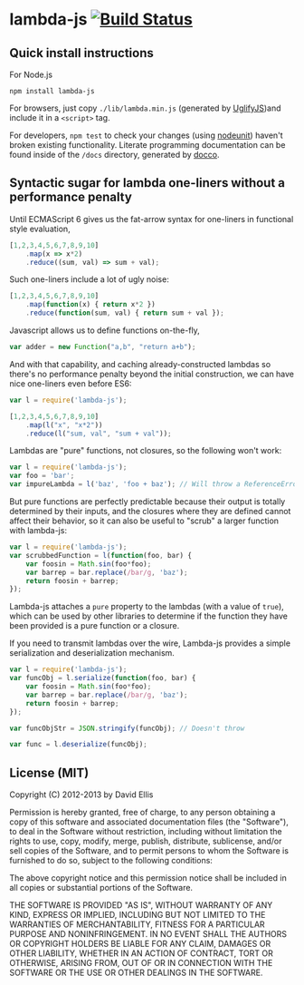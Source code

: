 # lambda-js [![Build Status](https://travis-ci.org/dfellis/lambda-js.png?branch=master)](https://travis-ci.org/dfellis/lambda-js)

## Quick install instructions

For Node.js

    npm install lambda-js

For browsers, just copy ``./lib/lambda.min.js`` (generated by [UglifyJS](https://github.com/mishoo/UglifyJS/))and include it in a ``<script>`` tag.

For developers, ``npm test`` to check your changes (using [nodeunit](https://github.com/caolan/nodeunit/)) haven't broken existing functionality. Literate programming documentation can be found inside of the ``/docs`` directory, generated by [docco](http://jashkenas.github.com/docco/).

## Syntactic sugar for lambda one-liners without a performance penalty

Until ECMAScript 6 gives us the fat-arrow syntax for one-liners in functional style evaluation,

```js
[1,2,3,4,5,6,7,8,9,10]
	.map(x => x*2)
	.reduce((sum, val) => sum + val);
```

Such one-liners include a lot of ugly noise:

```js
[1,2,3,4,5,6,7,8,9,10]
	.map(function(x) { return x*2 })
	.reduce(function(sum, val) { return sum + val });
```

Javascript allows us to define functions on-the-fly,

```js
var adder = new Function("a,b", "return a+b");
```

And with that capability, and caching already-constructed lambdas so there's no performance penalty beyond the initial construction, we can have nice one-liners even before ES6:

```js
var l = require('lambda-js');

[1,2,3,4,5,6,7,8,9,10]
	.map(l("x", "x*2"))
	.reduce(l("sum, val", "sum + val"));
```

Lambdas are "pure" functions, not closures, so the following won't work:

```js
var l = require('lambda-js');
var foo = 'bar';
var impureLambda = l('baz', 'foo + baz'); // Will throw a ReferenceError, foo not defined
```

But pure functions are perfectly predictable because their output is totally determined by their inputs, and the closures where they are defined cannot affect their behavior, so it can also be useful to "scrub" a larger function with lambda-js:

```js
var l = require('lambda-js');
var scrubbedFunction = l(function(foo, bar) {
    var foosin = Math.sin(foo*foo);
    var barrep = bar.replace(/bar/g, 'baz');
    return foosin + barrep;
});
```

Lambda-js attaches a ``pure`` property to the lambdas (with a value of ``true``), which can be used by other libraries to determine if the function they have been provided is a pure function or a closure.

If you need to transmit lambdas over the wire, Lambda-js provides a simple serialization and deserialization mechanism.

```js
var l = require('lambda-js');
var funcObj = l.serialize(function(foo, bar) {
    var foosin = Math.sin(foo*foo);
    var barrep = bar.replace(/bar/g, 'baz');
    return foosin + barrep;
});

var funcObjStr = JSON.stringify(funcObj); // Doesn't throw

var func = l.deserialize(funcObj);
```

## License (MIT)

Copyright (C) 2012-2013 by David Ellis

Permission is hereby granted, free of charge, to any person obtaining a copy
of this software and associated documentation files (the "Software"), to deal
in the Software without restriction, including without limitation the rights
to use, copy, modify, merge, publish, distribute, sublicense, and/or sell
copies of the Software, and to permit persons to whom the Software is
furnished to do so, subject to the following conditions:

The above copyright notice and this permission notice shall be included in
all copies or substantial portions of the Software.

THE SOFTWARE IS PROVIDED "AS IS", WITHOUT WARRANTY OF ANY KIND, EXPRESS OR
IMPLIED, INCLUDING BUT NOT LIMITED TO THE WARRANTIES OF MERCHANTABILITY,
FITNESS FOR A PARTICULAR PURPOSE AND NONINFRINGEMENT. IN NO EVENT SHALL THE
AUTHORS OR COPYRIGHT HOLDERS BE LIABLE FOR ANY CLAIM, DAMAGES OR OTHER
LIABILITY, WHETHER IN AN ACTION OF CONTRACT, TORT OR OTHERWISE, ARISING FROM,
OUT OF OR IN CONNECTION WITH THE SOFTWARE OR THE USE OR OTHER DEALINGS IN
THE SOFTWARE.
